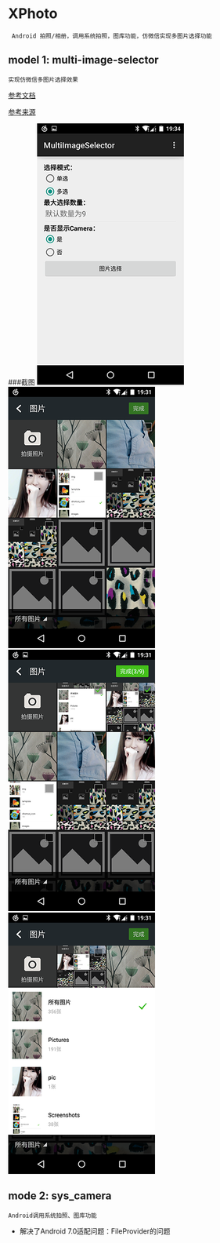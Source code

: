 # XPhoto 
     Android 拍照/相册，调用系统拍照，图库功能，仿微信实现多图片选择功能
## model 1: multi-image-selector
    实现仿微信多图片选择效果
[参考文档](README_zh.md)

[参考来源](https://github.com/lovetuzitong/MultiImageSelector)

###截图
![Example1](art/example_1.png) ![Select1](art/select_1.png) ![Select2](art/select_2.png) ![Select3](art/select_3.png)
## mode 2: sys_camera
    

	
	Android调用系统拍照、图库功能
   * 解决了Android 7.0适配问题：FileProvider的问题
   
 